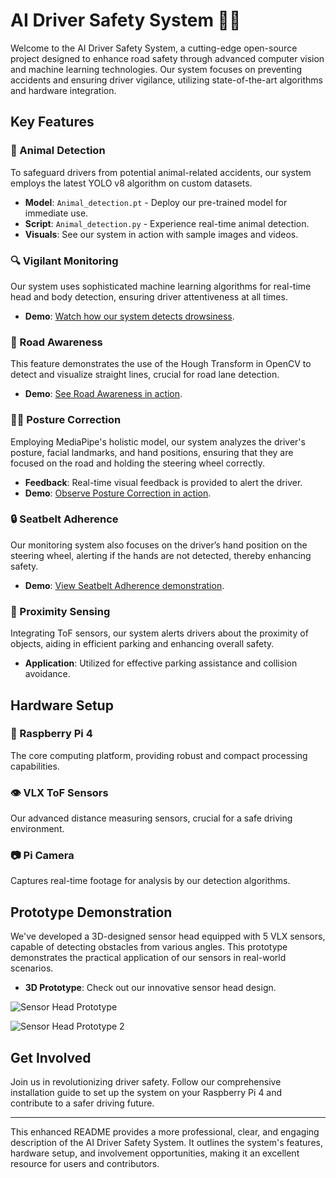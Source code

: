 # AI Driver Safety System 🚗💡

Welcome to the AI Driver Safety System, a cutting-edge open-source project designed to enhance road safety through advanced computer vision and machine learning technologies. Our system focuses on preventing accidents and ensuring driver vigilance, utilizing state-of-the-art algorithms and hardware integration.

## Key Features

### 🐾 Animal Detection
To safeguard drivers from potential animal-related accidents, our system employs the latest YOLO v8 algorithm on custom datasets. 
- **Model**: `Animal_detection.pt` - Deploy our pre-trained model for immediate use.
- **Script**: `Animal_detection.py` - Experience real-time animal detection.
- **Visuals**: See our system in action with sample images and videos.

### 🔍 Vigilant Monitoring
Our system uses sophisticated machine learning algorithms for real-time head and body detection, ensuring driver attentiveness at all times.
- **Demo**: [Watch how our system detects drowsiness](https://github.com/rania-hossam/AI_Driver_safety_System-/blob/main/gifs/drowness.mp4).

### 🚧 Road Awareness
This feature demonstrates the use of the Hough Transform in OpenCV to detect and visualize straight lines, crucial for road lane detection.
- **Demo**: [See Road Awareness in action](https://github.com/rania-hossam/AI_Driver_safety_System-/blob/main/gifs/road_awarness.mp4).

### 🧍‍♂️ Posture Correction
Employing MediaPipe's holistic model, our system analyzes the driver's posture, facial landmarks, and hand positions, ensuring that they are focused on the road and holding the steering wheel correctly.
- **Feedback**: Real-time visual feedback is provided to alert the driver.
- **Demo**: [Observe Posture Correction in action](https://github.com/rania-hossam/AI_Driver_safety_System-/blob/main/gifs/drowness.mp4).

### 🔒 Seatbelt Adherence
Our monitoring system also focuses on the driver’s hand position on the steering wheel, alerting if the hands are not detected, thereby enhancing safety.
- **Demo**: [View Seatbelt Adherence demonstration](https://github.com/rania-hossam/AI_Driver_safety_System-/blob/main/gifs/seatbelt.mp4).

### 📏 Proximity Sensing
Integrating ToF sensors, our system alerts drivers about the proximity of objects, aiding in efficient parking and enhancing overall safety.
- **Application**: Utilized for effective parking assistance and collision avoidance.

## Hardware Setup

### 🧠 Raspberry Pi 4
The core computing platform, providing robust and compact processing capabilities.

### 👁️ VLX ToF Sensors
Our advanced distance measuring sensors, crucial for a safe driving environment.

### 📷 Pi Camera
Captures real-time footage for analysis by our detection algorithms.

## Prototype Demonstration 
We've developed a 3D-designed sensor head equipped with 5 VLX sensors, capable of detecting obstacles from various angles. This prototype demonstrates the practical application of our sensors in real-world scenarios.
- **3D Prototype**: Check out our innovative sensor head design.

![Sensor Head Prototype](https://github.com/rania-hossam/AI_Driver_safety_System-/assets/103861444/a2579d22-bce6-489a-8f3b-249e8293ddd6)

![Sensor Head Prototype 2](https://github.com/rania-hossam/AI_Driver_safety_System-/assets/103861444/364560ce-a04d-4409-a4fe-1b30837a6021)

## Get Involved
Join us in revolutionizing driver safety. Follow our comprehensive installation guide to set up the system on your Raspberry Pi 4 and contribute to a safer driving future.

---

This enhanced README provides a more professional, clear, and engaging description of the AI Driver Safety System. It outlines the system's features, hardware setup, and involvement opportunities, making it an excellent resource for users and contributors.
